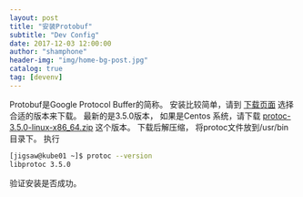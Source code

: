 ```yaml
---
layout: post
title: "安装Protobuf"
subtitle: "Dev Config"
date: 2017-12-03 12:00:00
author: "shamphone"
header-img: "img/home-bg-post.jpg"
catalog: true
tag: [devenv]
---
```


Protobuf是Google Protocol Buffer的简称。 安装比较简单，请到 [下载页面](https://github.com/google/protobuf/releases)
选择合适的版本来下载。 最新的是3.5.0版本， 如果是Centos 系统，请下载 [protoc-3.5.0-linux-x86_64.zip](https://github.com/google/protobuf/releases/download/v3.5.0/protoc-3.5.0-linux-x86_64.zip)
这个版本。 
下载后解压缩， 将protoc文件放到/usr/bin目录下。 
执行 

```bash
[jigsaw@kube01 ~]$ protoc --version
libprotoc 3.5.0
```
验证安装是否成功。 